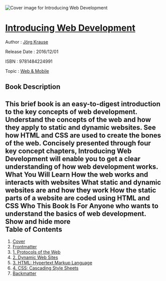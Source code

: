 ![Cover image for Introducing Web Development](https://imgdetail.ebookreading.net/cover/cover/web_mobile/EB9781484224991.jpg)

[Introducing Web Development](https://ebookreading.net/view/book/Introducing+Web+Development-EB9781484224991_1.html "Introducing Web Development")
====================================================================================================================

Author : [Jörg Krause](https://ebookreading.net/search/author/J%C3%B6rg+Krause)

Release Date : 2016/12/01

ISBN : 9781484224991

Topic : [Web & Mobile](https://ebookreading.net/search/category/web-mobile)

Book Description
-----------------

 This brief book is an easy-to-digest introduction to the key concepts of web development. Understand the concepts of the web and how they apply to static and dynamic websites. See how HTML and CSS are used to create the bones of the web.
Concisely presented through four key concept chapters, Introducing Web Development will enable you to get a clear understanding of how web development works.
What You Will Learn
How the web works and interacts with websites
What static and dynamic websites are and how they work
How the static parts of a website are coded using HTML and CSS
Who This Book Is For
Anyone who wants to understand the basics of web development.
        Show and hide more                
Table of Contents
-----------------

1. [Cover](https://ebookreading.net/view/book/Introducing+Web+Development-EB9781484224991_1.html)
1. [Frontmatter](https://ebookreading.net/view/book/Introducing+Web+Development-EB9781484224991_2.html)
1. [1. Protocols of the Web](https://ebookreading.net/view/book/Introducing+Web+Development-EB9781484224991_3.html)
1. [2. Dynamic Web Sites](https://ebookreading.net/view/book/Introducing+Web+Development-EB9781484224991_4.html)
1. [3. HTML: Hypertext Markup Language](https://ebookreading.net/view/book/Introducing+Web+Development-EB9781484224991_5.html)
1. [4. CSS: Cascading Style Sheets](https://ebookreading.net/view/book/Introducing+Web+Development-EB9781484224991_6.html)
1. [Backmatter](https://ebookreading.net/view/book/Introducing+Web+Development-EB9781484224991_7.html)
